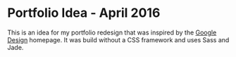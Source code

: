 # Portfolio Idea - April 2016

This is an idea for my portfolio redesign that was inspired by the [Google Design](http://design.google.com/) homepage. It was build without a CSS framework and uses Sass and Jade.